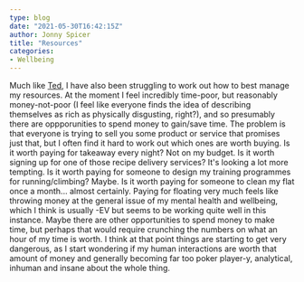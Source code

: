 ```yaml
---
type: blog
date: "2021-05-30T16:42:15Z"
author: Jonny Spicer
title: "Resources"
categories:
- Wellbeing
---
```

Much like [Ted,](https://tedslocum.com/daily/2021/05/29/Resources) I have also been struggling to work out how to best manage my resources. At the moment I
feel incredibly time-poor, but reasonably money-not-poor (I feel like everyone finds the idea of describing themselves as rich as physically disgusting, right?), and so presumably there
are oppporunities to spend money to gain/save time. The problem is that everyone is trying to sell you some product or service that promises just that, but I often find it hard to
work out which ones are worth buying. Is it worth paying for takeaway every night? Not on my budget. Is it worth signing up for one of those recipe delivery services? It's looking a lot
more tempting. Is it worth paying for someone to design my training programmes for running/climbing? Maybe. Is it worth paying for someone to clean my flat once a month... almost
certainly. Paying for floating very much feels like throwing money at the general issue of my mental health and wellbeing, which I think is usually -EV but seems to be working quite
well in this instance. Maybe there are other opportunities to spend money to make time, but perhaps that would require crunching the numbers on what an hour of my time is worth. I think
at that point things are starting to get very dangerous, as I start wondering if my human interactions are worth that amount of money and generally becoming far too poker player-y,
analytical, inhuman and insane about the whole thing.
